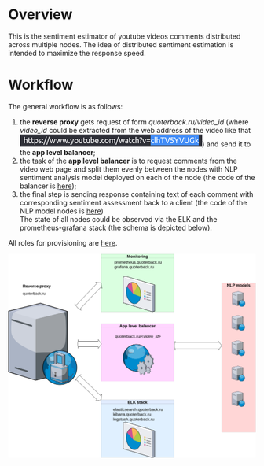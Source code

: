 # Overview
This is the sentiment estimator of youtube videos comments distributed across multiple nodes. The idea of distributed sentiment estimation is intended to maximize the response speed.

# Workflow
The general workflow is as follows:   
1) the **reverse proxy** gets request of form *quoterback.ru/video_id* (where *video_id* could be extracted from the  web address of the video like that ![](pictures/web_address.png)) and send it to the **app level balancer**;</br>
2) the task of the **app level balancer** is to request comments from the video web page and split them evenly between the nodes with NLP sentiment analysis model deployed on each of the node (the code of the balancer is [here](https://github.com/Quotermain/app_level_balancer));</br>
3) the final step is sending response containing text of each comment with corresponding sentiment assessment back to a client (the code of the NLP model nodes is [here](https://github.com/Quotermain/sentiment_analysis_backend_server))</br>
The state of all nodes could be observed via the ELK and the prometheus-grafana stack (the schema is depicted below).<br>

All roles for provisioning are [here](https://github.com/Quotermain/sentiment_roles/tree/main/roles). <br>

![](pictures/diagram.drawio.png)
